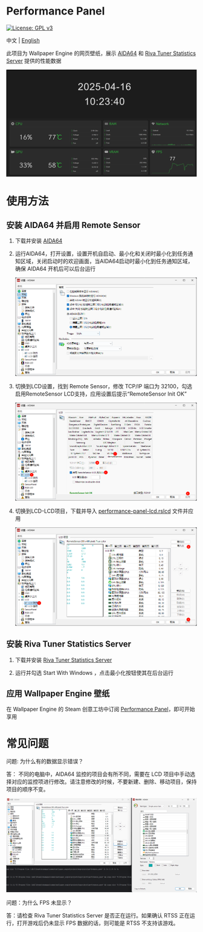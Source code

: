 # Performance Panel

[![License: GPL v3](https://img.shields.io/badge/License-GPLv3-blue.svg)](https://www.gnu.org/licenses/gpl-3.0)

中文 | [English](./README-EN.md)

此项目为 Wallpaper Engine 的网页壁纸，展示 [AIDA64](https://www.aida64.com/downloads) 和 [Riva Tuner Statistics Server](https://www.guru3d.com/download/rtss-rivatuner-statistics-server-download/) 提供的性能数据

<img src="./assets/screenshot.png" alt="screenshot">

# 使用方法

## 安装 AIDA64 并启用 Remote Sensor

1. 下载并安装 [AIDA64](https://www.aida64.com/downloads)
2. 运行AIDA64，打开设置，设置开机自启动、最小化和关闭时最小化到任务通知区域，关闭启动时的欢迎画面，当AIDA64启动时最小化到任务通知区域，确保 AIDA64 开机后可以后台运行
   
   <img src="./assets/aida64-zh-1.png" alt="">

3. 切换到LCD设置，找到 Remote Sensor，修改 TCP/IP 端口为 32100，勾选启用RemoteSensor LCD支持，应用设置后提示“RemoteSensor Init OK”
   
   <img src="./assets/aida64-zh-2.png" alt="">

4. 切换到LCD-LCD项目，下载并导入 [performance-panel-lcd.rslcd](./public/performance-panel-lcd.rslcd) 文件并应用
   
   <img src="./assets/aida64-zh-3.png" alt="">

## 安装 Riva Tuner Statistics Server

1. 下载并安装 [Riva Tuner Statistics Server](https://www.guru3d.com/download/rtss-rivatuner-statistics-server-download/)

2. 运行并勾选 Start With Windows ，点击最小化按钮使其在后台运行

## 应用 Wallpaper Engine 壁纸

在 Wallpaper Engine 的 Steam 创意工坊中订阅 [Performance Panel](https://steamcommunity.com/sharedfiles/filedetails/?id=3464821056)，即可开始享用

# 常见问题

问题: 为什么有的数据显示错误？

答： 不同的电脑中，AIDA64 监控的项目会有所不同，需要在 LCD 项目中手动选择对应的监控项进行修改。请注意修改的时候，不要新建、删除、移动项目，保持项目的顺序不变。

<img src="./assets/aida64-zh-4.png" />

问题：为什么 FPS 未显示？

答：请检查 Riva Tuner Statistics Server 是否正在运行。如果确认 RTSS 正在运行，打开游戏后仍未显示 FPS 数据的话，则可能是 RTSS 不支持该游戏。
